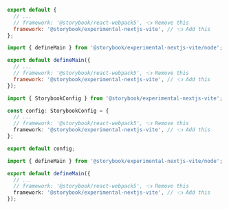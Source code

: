```js filename=".storybook/main.js" renderer="react" language="js" tabTitle="CSF 3"
export default {
  // ...
  // framework: '@storybook/react-webpack5', 👈 Remove this
  framework: '@storybook/experimental-nextjs-vite', // 👈 Add this
};
```

```js filename=".storybook/main.js" renderer="react" language="js" tabTitle="CSF Next 🧪"
import { defineMain } from '@storybook/experimental-nextjs-vite/node';

export default defineMain({
  // ...
  // framework: '@storybook/react-webpack5', 👈 Remove this
  framework: '@storybook/experimental-nextjs-vite', // 👈 Add this
});
```

```ts filename=".storybook/main.ts" renderer="react" language="ts" tabTitle="CSF 3"
import { StorybookConfig } from '@storybook/experimental-nextjs-vite';

const config: StorybookConfig = {
  // ...
  // framework: '@storybook/react-webpack5', 👈 Remove this
  framework: '@storybook/experimental-nextjs-vite', // 👈 Add this
};

export default config;
```

```ts filename=".storybook/main.ts" renderer="react" language="ts" tabTitle="CSF Next 🧪"
import { defineMain } from '@storybook/experimental-nextjs-vite/node';

export default defineMain({
  // ...
  // framework: '@storybook/react-webpack5', 👈 Remove this
  framework: '@storybook/experimental-nextjs-vite', // 👈 Add this
});
```

